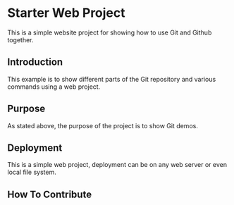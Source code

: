 # Starter Web Project

This is a simple website project for showing how to use Git and Github together.

## Introduction

This example is to show different parts of the Git repository and various commands using a web project.

## Purpose

As stated above, the purpose of the project is to show Git demos.

## Deployment

This is a simple web project, deployment can be on any web server or even local file system.

## How To Contribute